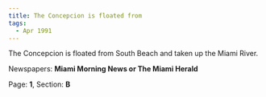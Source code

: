 ```yaml
---  
title: The Concepcion is floated from  
tags:  
  - Apr 1991  
---  
```

  
The Concepcion is floated from South Beach and taken up the Miami River.  
  
Newspapers: **Miami Morning News or The Miami Herald**  
  
Page: **1**, Section: **B** 
